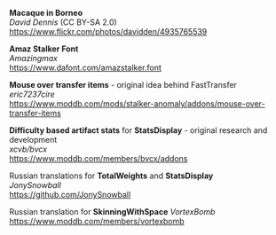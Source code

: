 **Macaque in Borneo**\
_David Dennis_ (CC BY-SA 2.0)\
https://www.flickr.com/photos/davidden/4935765539

**Amaz Stalker Font**\
_Amazingmax_\
https://www.dafont.com/amazstalker.font

**Mouse over transfer items** - original idea behind FastTransfer\
_eric7237cire_\
https://www.moddb.com/mods/stalker-anomaly/addons/mouse-over-transfer-items

**Difficulty based artifact stats** for **StatsDisplay** - original research and development\
_xcvb/bvcx_\
https://www.moddb.com/members/bvcx/addons

Russian translations for **TotalWeights** and **StatsDisplay**\
_JonySnowball_\
https://github.com/JonySnowball

Russian translation for **SkinningWithSpace**
_VortexBomb_\
https://www.moddb.com/members/vortexbomb